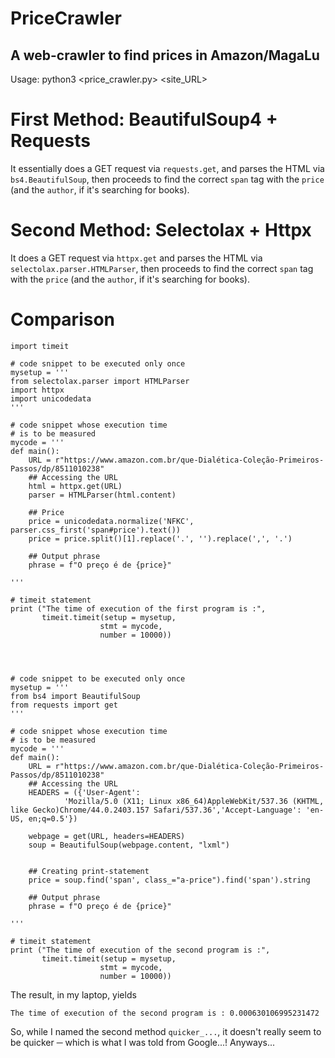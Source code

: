 # PriceCrawler
## A web-crawler to find prices in Amazon/MagaLu

Usage: python3 <price_crawler.py> <site_URL> 

# First Method: BeautifulSoup4 + Requests
It essentially does a GET request via `requests.get`, and parses the HTML via `bs4.BeautifulSoup`, then proceeds to find the correct `span` tag with the `price` (and the `author`, if it's searching for books).


# Second Method: Selectolax + Httpx
It does a GET request via `httpx.get` and parses the HTML via `selectolax.parser.HTMLParser`, then proceeds to find the correct `span` tag with the `price` (and the `author`, if it's searching for books).

# Comparison
```
import timeit

# code snippet to be executed only once
mysetup = '''
from selectolax.parser import HTMLParser
import httpx
import unicodedata
'''
 
# code snippet whose execution time
# is to be measured
mycode = '''
def main():
    URL = r"https://www.amazon.com.br/que-Dialética-Coleção-Primeiros-Passos/dp/8511010238"
    ## Accessing the URL
    html = httpx.get(URL)
    parser = HTMLParser(html.content)

    ## Price
    price = unicodedata.normalize('NFKC', parser.css_first('span#price').text())
    price = price.split()[1].replace('.', '').replace(',', '.')

    ## Output phrase
    phrase = f"O preço é de {price}"

'''
 
# timeit statement
print ("The time of execution of the first program is :",
       timeit.timeit(setup = mysetup,
                    stmt = mycode,
                    number = 10000))




# code snippet to be executed only once
mysetup = '''
from bs4 import BeautifulSoup
from requests import get
'''
 
# code snippet whose execution time
# is to be measured
mycode = '''
def main():
    URL = r"https://www.amazon.com.br/que-Dialética-Coleção-Primeiros-Passos/dp/8511010238"
    ## Accessing the URL
    HEADERS = ({'User-Agent':
            'Mozilla/5.0 (X11; Linux x86_64)AppleWebKit/537.36 (KHTML, like Gecko)Chrome/44.0.2403.157 Safari/537.36','Accept-Language': 'en-US, en;q=0.5'})

    webpage = get(URL, headers=HEADERS)
    soup = BeautifulSoup(webpage.content, "lxml")


    ## Creating print-statement
    price = soup.find('span', class_="a-price").find('span').string

    ## Output phrase
    phrase = f"O preço é de {price}"

'''
 
# timeit statement
print ("The time of execution of the second program is :",
       timeit.timeit(setup = mysetup,
                    stmt = mycode,
                    number = 10000))
```

The result, in my laptop, yields
```The time of execution of the first program is : 0.0006772699998691678
The time of execution of the second program is : 0.000630106995231472
```

So, while I named the second method `quicker_...`, it doesn't really seem to be quicker ─ which is what I was told from Google...! Anyways...
